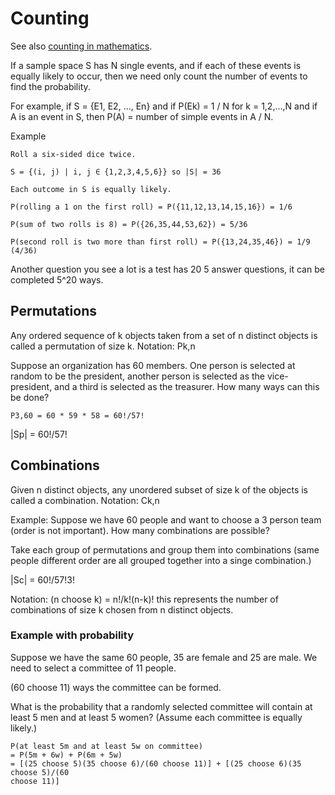 # Counting

See also [counting in mathematics](../../discrete-structures/counting.md).

If a sample space S has N single events, and if each of these events is equally
likely to occur, then we need only count the number of events to find the
probability.

For example, if S = {E1, E2, ..., En} and if P(Ek) = 1 / N for k = 1,2,...,N and
if A is an event in S, then P(A) = number of simple events in A / N.

Example

```
Roll a six-sided dice twice.

S = {(i, j) | i, j ∈ {1,2,3,4,5,6}} so |S| = 36

Each outcome in S is equally likely.

P(rolling a 1 on the first roll) = P({11,12,13,14,15,16}) = 1/6

P(sum of two rolls is 8) = P({26,35,44,53,62}) = 5/36

P(second roll is two more than first roll) = P({13,24,35,46}) = 1/9 (4/36)
```

Another question you see a lot is a test has 20 5 answer questions, it can be
completed 5^20 ways.

## Permutations

Any ordered sequence of k objects taken from a set of n distinct objects is
called a permutation of size k. Notation: Pk,n

Suppose an organization has 60 members. One person is selected at random to be
the president, another person is selected as the vice-president, and a third is
selected as the treasurer. How many ways can this be done?

`P3,60 = 60 * 59 * 58 = 60!/57!`

|Sp| = 60!/57!

## Combinations

Given n distinct objects, any unordered subset of size k of the objects is
called a combination. Notation: Ck,n

Example: Suppose we have 60 people and want to choose a 3 person team (order is
not important). How many combinations are possible?

Take each group of permutations and group them into combinations (same people
different order are all grouped together into a singe combination.)

|Sc| = 60!/57!3!

Notation: (n choose k) = n!/k!(n-k)! this represents the number of combinations
of size k chosen from n distinct objects.

### Example with probability

Suppose we have the same 60 people, 35 are female and 25 are male. We need to
select a committee of 11 people.

(60 choose 11) ways the committee can be formed.

What is the probability that a randomly selected committee will contain at least
5 men and at least 5 women? (Assume each committee is equally likely.)

```
P(at least 5m and at least 5w on committee)
= P(5m + 6w) + P(6m + 5w)
= [(25 choose 5)(35 choose 6)/(60 choose 11)] + [(25 choose 6)(35 choose 5)/(60
choose 11)]
```
